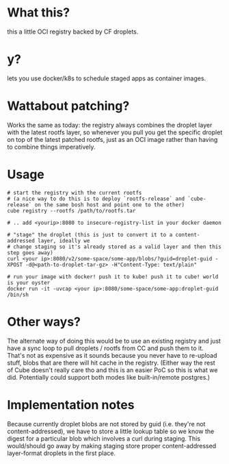 # What this?
this a little OCI registry backed by CF droplets. 

# y?

lets you use docker/k8s to schedule staged apps as container images.

# Wattabout patching?

Works the same as today: the registry always combines the droplet layer with the latest rootfs layer, so whenever you pull you get the specific droplet on top of the latest patched rootfs, just as an OCI image rather than having to combine things imperatively.

# Usage

~~~~
# start the registry with the current rootfs
# (a nice way to do this is to deploy `rootfs-release` and `cube-release` on the same bosh host and point one to the other)
cube registry --rootfs /path/to/rootfs.tar

# .. add <yourip>:8080 to insecure-registry-list in your docker daemon

# "stage" the droplet (this is just to convert it to a content-addressed layer, ideally we 
# change staging so it's already stored as a valid layer and then this step goes away)
curl <your ip>:8080/v2/some-space/some-app/blobs/?guid=droplet-guid -XPOST -d@<path-to-droplet-tar-gz> -H"Content-Type: text/plain"

# run your image with docker! push it to kube! push it to cube! world is your oyster
docker run -it -uvcap <your ip>:8080/some-space/some-app:droplet-guid /bin/sh
~~~~

# Other ways?

The alternate way of doing this would be to use an existing registry and just
have a sync loop to pull droplets / rootfs from CC and push them to it. That's
not as expensive as it sounds because you never have to re-upload stuff, blobs
that are there will hit cache in the registry. (Either way the rest of Cube
doesn't really care tho and this is an easier PoC so this is what we did.
Potentially could support both modes like built-in/remote postgres.)

# Implementation notes

Because currently droplet blobs are not stored by guid (i.e. they're not
content-addressed), we have to store a little lookup table so we know the
digest for a particular blob which involves a curl during staging. This
would/should go away by making staging store proper content-addressed
layer-format droplets in the first place.

